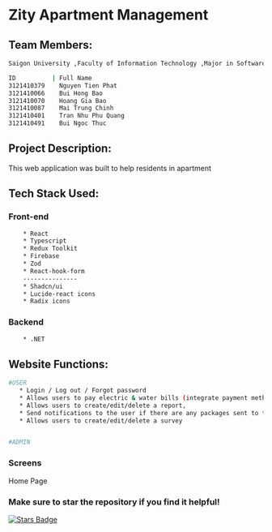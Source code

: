 # Zity Apartment Management

## Team Members:

```bash
Saigon University ,Faculty of Information Technology ,Major in Software Engineering

ID          | Full Name
3121410379    Nguyen Tien Phat
3121410066    Bui Hong Bao
3121410070    Hoang Gia Bao
3121410087    Mai Trung Chinh
3121410401    Tran Nhu Phu Quang
3121410491    Bui Ngoc Thuc

```

## Project Description:

This web application was built to help residents in apartment

## Tech Stack Used:

### Front-end
```bash
    * React
    * Typescript
    * Redux Toolkit
	* Firebase
	* Zod
	* React-hook-form
    ---------------
    * Shadcn/ui
    * Lucide-react icons
    * Radix icons
```
### Backend
```bash
    * .NET
```

## Website Functions:

```bash
#USER
   * Login / Log out / Forgot password
   * Allows users to pay electric & water bills (integrate payment method with Momo, VNPay),
   * Allows users to create/edit/delete a report,
   * Send notifications to the user if there are any packages sent to them.
   * Allows users to create/edit/delete a survey 


#ADMIN
```

### Screens

Home Page

### Make sure to star the repository if you find it helpful!

<a href="https://github.com/BuiBao3103/ZiTy/graphs/contributors"><img src="https://img.shields.io/github/stars/BuiBao3103/Zity?color=yellow" alt="Stars Badge"/></a>
